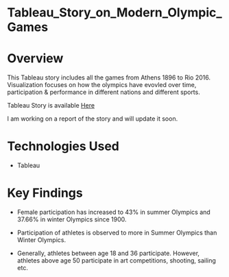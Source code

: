 # Tableau_Story_on_Modern_Olympic_Games

# Overview
This Tableau story includes all the games from Athens 1896 to Rio 2016. Visualization focuses on how the olympics have evovled over time, participation & performance in different nations and different sports.

Tableau Story is available [Here](https://public.tableau.com/profile/pooja7429#!/vizhome/StoryonOlympicGamesV1/Story1?publish=yes)

I am working on a report of the story and will update it soon.

# Technologies Used
- Tableau

# Key Findings
- Female participation has increased to 43% in summer Olympics and 37.66% in winter Olympics since 1900.

- Participation of athletes is observed to more in Summer Olympics than Winter Olympics.

- Generally, athletes between age 18 and 36 participate. However, athletes above age 50 participate in art competitions, shooting, sailing etc.
